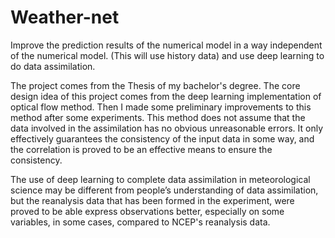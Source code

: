 # Weather-net

Improve the prediction results of the numerical model in a way independent of the numerical model. (This will use history data) and use deep learning to do data assimilation.

The project comes from  the Thesis of my bachelor's degree. The core design idea of this project comes from the deep learning implementation of optical flow method. Then I made some preliminary improvements to this method after some experiments. This method does not assume that the data involved in the assimilation has no obvious unreasonable errors. It only effectively guarantees the consistency of the input data in some way, and the correlation is proved to be an effective means to ensure the consistency. 

The use of deep learning to complete data assimilation in meteorological science may be different from people’s understanding of data assimilation, but the reanalysis data that has been formed in the experiment, were proved to be able express observations better, especially on some variables, in some cases, compared to NCEP's reanalysis data.
